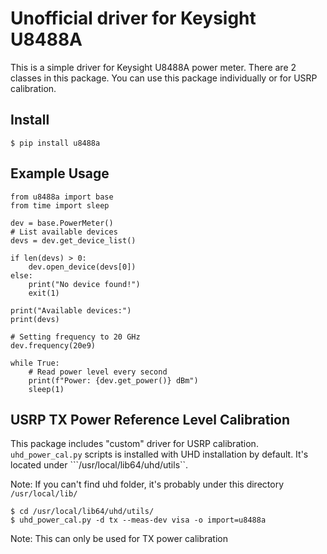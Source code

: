 # Unofficial driver for Keysight U8488A 

This is a simple driver for Keysight U8488A power meter. There are 2 classes in this package. You can use this package individually or for USRP calibration.

## Install 

```
$ pip install u8488a
```

## Example Usage 

```
from u8488a import base
from time import sleep

dev = base.PowerMeter()
# List available devices
devs = dev.get_device_list()

if len(devs) > 0:
    dev.open_device(devs[0])
else:
    print("No device found!")
    exit(1)

print("Available devices:")
print(devs)

# Setting frequency to 20 GHz
dev.frequency(20e9)

while True:
    # Read power level every second
    print(f"Power: {dev.get_power()} dBm")
    sleep(1)

```

## USRP TX Power Reference Level Calibration

This package includes "custom" driver for USRP calibration. `uhd_power_cal.py` scripts is installed with UHD installation by default. It's located under ```/usr/local/lib64/uhd/utils``.

Note: If you can't find uhd folder, it's probably under this directory ```/usr/local/lib/```

```
$ cd /usr/local/lib64/uhd/utils/
$ uhd_power_cal.py -d tx --meas-dev visa -o import=u8488a
```

Note: This can only be used for TX power calibration

